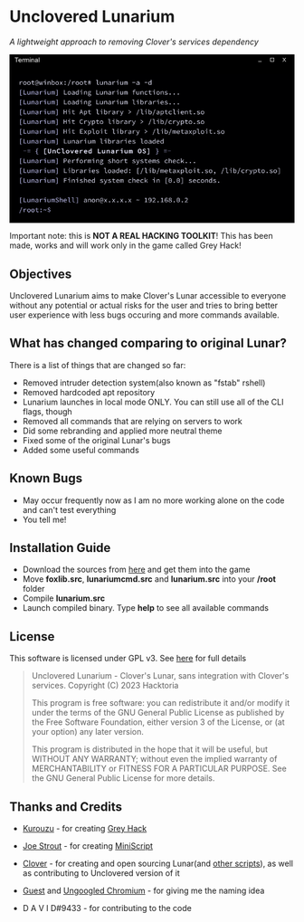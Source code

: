 # Unclovered Lunarium

_A lightweight approach to removing Clover's services dependency_

<img src="lunarium.PNG" align="center" />

Important note: this is __NOT A REAL HACKING TOOLKIT__!
This has been made, works and will work only in the game called Grey Hack!


## Objectives

Unclovered Lunarium aims to make Clover's Lunar accessible to everyone without any potential or 
actual risks for the user and tries to bring better user experience with less bugs occuring and 
more commands available.


## What has changed comparing to original Lunar?

There is a list of things that are changed so far:

- Removed intruder detection system(also known as "fstab" rshell)
- Removed hardcoded apt repository
- Lunarium launches in local mode ONLY. You can still use all of the CLI flags, though
- Removed all commands that are relying on servers to work
- Did some rebranding and applied more neutral theme
- Fixed some of the original Lunar's bugs
- Added some useful commands
	

## Known Bugs

- May occur frequently now as I am no more working alone on the code and can't test everything
- You tell me!


## Installation Guide

- Download the sources from [here](https://github.com/h4cktoria/unclovered-lunarium/tree/main/src) and get them into the game
- Move __foxlib.src__, __lunariumcmd.src__ and __lunarium.src__ into your __/root__ folder
- Compile __lunarium.src__
- Launch compiled binary. Type __help__ to see all available commands


## License

This software is licensed under GPL v3. See [here](https://github.com/h4cktoria/unclovered-lunarium/blob/main/LICENSE) for full details

> Unclovered Lunarium - Clover's Lunar, sans integration with Clover's services.
> Copyright (C) 2023  Hacktoria
>
> This program is free software: you can redistribute it and/or modify
> it under the terms of the GNU General Public License as published by
> the Free Software Foundation, either version 3 of the License, or
> (at your option) any later version.
>
> This program is distributed in the hope that it will be useful,
> but WITHOUT ANY WARRANTY; without even the implied warranty of
> MERCHANTABILITY or FITNESS FOR A PARTICULAR PURPOSE.  See the
> GNU General Public License for more details.


## Thanks and Credits

- [Kurouzu](https://steamcommunity.com/profiles/76561198135838638) - 
for creating [Grey Hack](https://store.steampowered.com/app/605230/Grey_Hack/)

- [Joe Strout](https://github.com/JoeStrout) - 
for creating [MiniScript](https://github.com/JoeStrout/miniscript)

- [Clover](https://github.com/cloverrfoxx) - 
for creating and open sourcing Lunar(and [other scripts](https://github.com/cloverrfoxx/greyhack)),
as well as contributing to Unclovered version of it

- [Guest](https://mstdn.social/@fmmaks) and 
[Ungoogled Chromium](https://github.com/ungoogled-software/ungoogled-chromium) - 
for giving me the naming idea

- D A V I D#9433 - for contributing to the code
